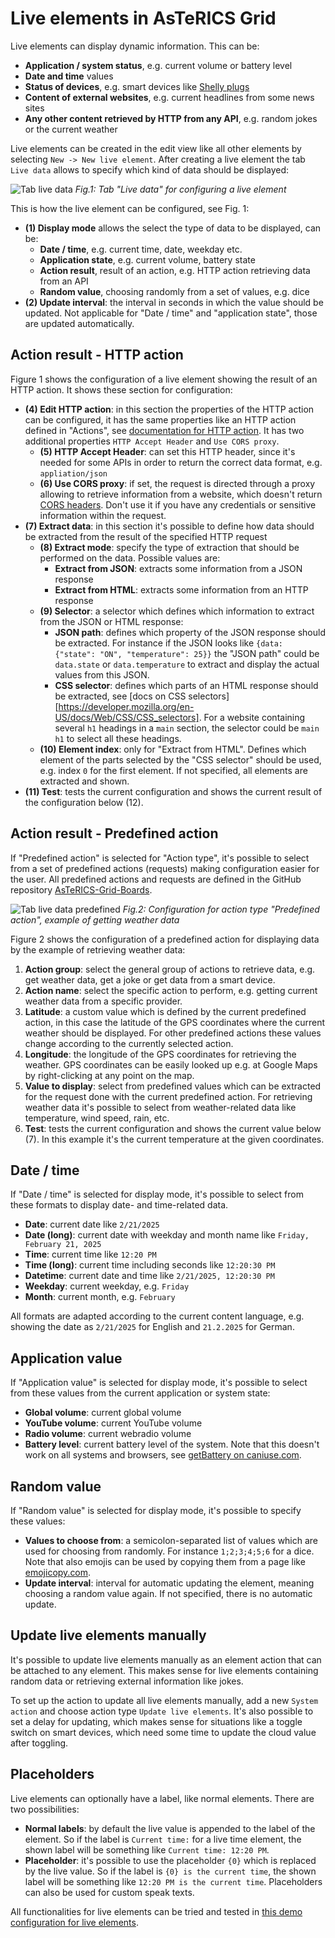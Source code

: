 # Live elements in AsTeRICS Grid

Live elements can display dynamic information. This can be:
* **Application / system status**, e.g. current volume or battery level
* **Date and time** values
* **Status of devices**, e.g. smart devices like [Shelly plugs](https://www.shelly.com/de/products/shelly-plug-s-gen3)
* **Content of external websites**, e.g. current headlines from some news sites
* **Any other content retrieved by HTTP from any API**, e.g. random jokes or the current weather

Live elements can be created in the edit view like all other elements by selecting `New -> New live element`.
After creating a live element the tab `Live data` allows to specify which kind of data should be displayed:

![Tab live data](./img/edit-live-element.png)
*Fig.1: Tab "Live data" for configuring a live element*

This is how the live element can be configured, see Fig. 1:
* **(1) Display mode** allows the select the type of data to be displayed, can be:
   * **Date / time**, e.g. current time, date, weekday etc.
   * **Application state**, e.g. current volume, battery state
   * **Action result**, result of an action, e.g. HTTP action retrieving data from an API
   * **Random value**, choosing randomly from a set of values, e.g. dice
* **(2) Update interval**: the interval in seconds in which the value should be updated. Not applicable for "Date / time" and "application state", those are updated automatically.

## Action result - HTTP action
Figure 1 shows the configuration of a live element showing the result of an HTTP action. It shows these section for configuration:
* **(4) Edit HTTP action**: in this section the properties of the HTTP action can be configured, it has the same properties like an HTTP action defined in "Actions", see [documentation for HTTP action](./05_actions.md#http-action). It has two additional properties `HTTP Accept Header` and `Use CORS proxy`.
   * **(5) HTTP Accept Header**: can set this HTTP header, since it's needed for some APIs in order to return the correct data format, e.g. `appliation/json`
   * **(6) Use CORS proxy**: if set, the request is directed through a proxy allowing to retrieve information from a website, which doesn't return [CORS headers](https://developer.mozilla.org/en-US/docs/Web/HTTP/CORS). Don't use it if you have any credentials or sensitive information within the request.
* **(7) Extract data**: in this section it's possible to define how data should be extracted from the result of the specified HTTP request
   * **(8) Extract mode**: specify the type of extraction that should be performed on the data. Possible values are:
      * **Extract from JSON**: extracts some information from a JSON response
      * **Extract from HTML**: extracts some information from an HTTP response
   * **(9) Selector**: a selector which defines which information to extract from the JSON or HTML response:
      * **JSON path**: defines which property of the JSON response should be extracted. For instance if the JSON looks like `{data: {"state": "ON", "temperature": 25}}` the "JSON path" could be `data.state` or `data.temperature` to extract and display the actual values from this JSON.
      * **CSS selector**: defines which parts of an HTML response should be extracted, see [docs on CSS selectors][https://developer.mozilla.org/en-US/docs/Web/CSS/CSS_selectors]. For a website containing several `h1` headings in a `main` section, the selector could be `main h1` to select all these headings.
   * **(10) Element index**: only for "Extract from HTML". Defines which element of the parts selected by the "CSS selector" should be used, e.g. index `0` for the first element. If not specified, all elements are extracted and shown.
* **(11) Test**: tests the current configuration and shows the current result of the configuration below (12).

## Action result - Predefined action
If "Predefined action" is selected for "Action type", it's possible to select from a set of predefined actions (requests) making configuration easier for the user. All predefined actions and requests are defined in the GitHub repository [AsTeRICS-Grid-Boards](https://github.com/asterics/AsTeRICS-Grid-Boards/).

![Tab live data predefined](./img/edit-live-element-predefined.png)
*Fig.2: Configuration for action type "Predefined action", example of getting weather data*

Figure 2 shows the configuration of a predefined action for displaying data by the example of retrieving weather data:
1. **Action group**: select the general group of actions to retrieve data, e.g. get weather data, get a joke or get data from a smart device.
2. **Action name**: select the specific action to perform, e.g. getting current weather data from a specific provider.
3. **Latitude**: a custom value which is defined by the current predefined action, in this case the latitude of the GPS coordinates where the current weather should be displayed. For other predefined actions these values change according to the currently selected action.
4. **Longitude**: the longitude of the GPS coordinates for retrieving the weather. GPS coordinates can be easily looked up e.g. at Google Maps by right-clicking at any point on the map.
5. **Value to display**: select from predefined values which can be extracted for the request done with the current predefined action. For retrieving weather data it's possible to select from weather-related data like temperature, wind speed, rain, etc.
6. **Test**: tests the current configuration and shows the current value below (7). In this example it's the current temperature at the given coordinates.

## Date / time
If "Date / time" is selected for display mode, it's possible to select from these formats to display date- and time-related data.
* **Date**: current date like `2/21/2025`
* **Date (long)**: current date with weekday and month name like `Friday, February 21, 2025` 
* **Time**: current time like `12:20 PM`
* **Time (long)**: current time including seconds like `12:20:30 PM`
* **Datetime**: current date and time like `2/21/2025, 12:20:30 PM`
* **Weekday**: current weekday, e.g. `Friday` 
* **Month**: current month, e.g. `February`

All formats are adapted according to the current content language, e.g. showing the date as `2/21/2025` for English and `21.2.2025` for German.

## Application value
If "Application value" is selected for display mode, it's possible to select from these values from the current application or system state:
* **Global volume**: current global volume 
* **YouTube volume**: current YouTube volume 
* **Radio volume**: current webradio volume 
* **Battery level**: current battery level of the system. Note that this doesn't work on all systems and browsers, see [getBattery on caniuse.com](https://caniuse.com/mdn-api_navigator_getbattery).

## Random value
If "Random value" is selected for display mode, it's possible to specify these values:
* **Values to choose from**: a semicolon-separated list of values which are used for choosing from randomly. For instance `1;2;3;4;5;6` for a dice. Note that also emojis can be used by copying them from a page like [emojicopy.com](https://emojicopy.com/).
* **Update interval**: interval for automatic updating the element, meaning choosing a random value again. If not specified, there is no automatic update.

## Update live elements manually
It's possible to update live elements manually as an element action that can be attached to any element. This makes sense for live elements containing random data or retrieving external information like jokes.

To set up the action to update all live elements manually, add a new `System action` and choose action type `Update live elements`. It's also possible to set a delay for updating, which makes sense for situations like a toggle switch on smart devices, which need some time to update the cloud value after toggling.

## Placeholders
Live elements can optionally have a label, like normal elements. There are two possibilities:
* **Normal labels**: by default the live value is appended to the label of the element. So if the label is `Current time:` for a live time element, the shown label will be something like `Current time: 12:20 PM`.
* **Placeholder**: it's possible to use the placeholder `{0}` which is replaced by the live value. So if the label is `{0} is the current time`, the shown label will be something like `12:20 PM is the current time`. Placeholders can also be used for custom speak texts.

All functionalities for live elements can be tried and tested in [this demo configuration for live elements](https://grid.asterics.eu/?gridset_filename=live-element-demos.grd.json).